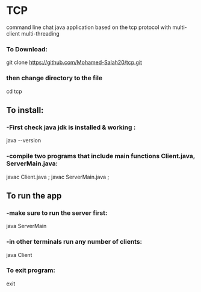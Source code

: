 # TCP
command line chat java application based on the tcp protocol with multi-client multi-threading
### To Download:
git clone https://github.com/Mohamed-Salah20/tcp.git
### then change directory to the file
cd tcp
## To install:
### -First check java jdk is installed & working :
java --version
### -compile two programs that include main functions Client.java, ServerMain.java:
javac Client.java ;
javac ServerMain.java ;
## To run the app
### -make sure to run the server first:
java ServerMain
### -in other terminals run any number of clients:
java Client
### To exit program:
exit
